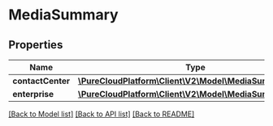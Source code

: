 # MediaSummary

## Properties
Name | Type | Description | Notes
------------ | ------------- | ------------- | -------------
**contactCenter** | [**\PureCloudPlatform\Client\V2\Model\MediaSummaryDetail**](MediaSummaryDetail.md) |  | [optional] 
**enterprise** | [**\PureCloudPlatform\Client\V2\Model\MediaSummaryDetail**](MediaSummaryDetail.md) |  | [optional] 

[[Back to Model list]](../README.md#documentation-for-models) [[Back to API list]](../README.md#documentation-for-api-endpoints) [[Back to README]](../README.md)


